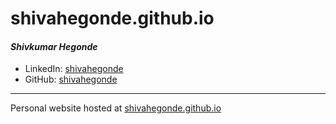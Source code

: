# shivahegonde.github.io

#### *Shivkumar Hegonde*

* LinkedIn: [shivahegonde](https://in.linkedin.com/in/shivahegonde "LinkedIn Profile")
* GitHub: [shivahegonde](https://github.com/shivahegonde "GitHub Profile")
---
Personal website hosted at [shivahegonde.github.io](https://jimit105.github.io/?utm_source=github&utm_medium=readme)
